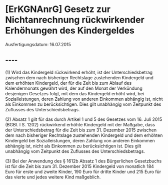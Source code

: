 # [ErKGNAnrG] Gesetz zur Nichtanrechnung rückwirkender Erhöhungen des Kindergeldes

Ausfertigungsdatum: 16.07.2015

 

## ----

(1) Wird das Kindergeld rückwirkend erhöht, ist der Unterschiedsbetrag zwischen dem nach bisheriger Rechtslage zustehenden Kindergeld und dem erhöhten Kindergeld, der für die Zeit bis zum Ablauf des Kalendermonats gewährt wird, der auf den Monat der Verkündung desjenigen Gesetzes folgt, mit dem das Kindergeld erhöht wird, bei Sozialleistungen, deren Zahlung von anderen Einkommen abhängig ist, nicht als Einkommen zu berücksichtigen. Dies gilt unabhängig vom Zeitpunkt des Zuflusses des Unterschiedsbetrags.

(2) Absatz 1 gilt für das durch Artikel 1 und 5 des Gesetzes vom 16. Juli 2015 (BGBl. I S. 1202) rückwirkend erhöhte Kindergeld mit der Maßgabe, dass der Unterschiedsbetrag für die Zeit bis zum 31. Dezember 2015 zwischen dem nach bisheriger Rechtslage zustehenden Kindergeld und dem erhöhten Kindergeld bei Sozialleistungen, deren Zahlung von anderen Einkommen abhängig ist, nicht als Einkommen zu berücksichtigen ist. Dies gilt unabhängig vom Zeitpunkt des Zuflusses des Unterschiedsbetrags.

(3) Bei der Anwendung des § 1612b Absatz 1 des Bürgerlichen Gesetzbuchs ist für die Zeit bis zum 31. Dezember 2015 Kindergeld von monatlich 184 Euro für erste und zweite Kinder, 190 Euro für dritte Kinder und 215 Euro für das vierte und jedes weitere Kind maßgeblich.
